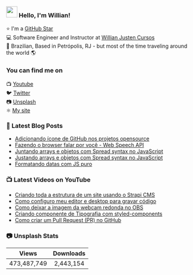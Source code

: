 ### <img src="https://media.giphy.com/media/hvRJCLFzcasrR4ia7z/giphy.gif" width="30px"> Hello, I'm Willian!

⭐ I'm a [GitHub Star](https://stars.github.com/profiles/willianjusten/) <br>
💻 Software Engineer and Instructor at [Willian Justen Cursos](https://willianjusten.com.br/cursos) <br>
🏡 Brazilian, Based in Petrópolis, RJ - but most of the time traveling around the world 🌎

### You can find me on

📺 [Youtube](https://www.youtube.com/WillianJustenCursos/?sub_confirmation=1) <br>
🐦 [Twitter](https://twitter.com/Willian_justen) <br>
📷 [Unsplash](https://unsplash.com/@willianjusten) <br>
⚛️ [My site](https://willianjusten.com.br) <br>

### 📕 Latest Blog Posts

<!-- BLOG:START -->
- [Adicionando ícone de GitHub nos projetos opensource](https://willianjusten.com.br/adicionando-icone-de-github-nos-projetos-opensource/)
- [Fazendo o browser falar por você - Web Speech API](https://willianjusten.com.br/fazendo-o-browser-falar-por-voce-web-speech-api/)
- [Juntando arrays e objetos com Spread syntax no JavaScript](https://willianjusten.com.br/juntando-arrays-e-objetos-com-spread-syntax-no-javascript/)
- [Justando arrays e objetos com Spread syntax no JavaScript](https://willianjusten.com.br/justando-arrays-e-objetos-com-spread-syntax-no-javascript/)
- [Formatando datas com JS puro](https://willianjusten.com.br/formatando-datas-com-js-puro/)
<!-- BLOG:END -->

### 📺 Latest Videos on YouTube

<!-- YOUTUBE:START -->
- [Criando toda a estrutura de um site usando o Strapi CMS](https://www.youtube.com/watch?v=VWuTUd0dRCM)
- [Como configuro meu editor e desktop para gravar código](https://www.youtube.com/watch?v=Ed6ym3TthsE)
- [Como deixar a imagem da webcam redonda no OBS](https://www.youtube.com/watch?v=uE_-V8Ipb-Q)
- [Criando componente de Tipografia com styled-components](https://www.youtube.com/watch?v=2bqMX2in9AY)
- [Como criar um Pull Request (PR) no GitHub](https://www.youtube.com/watch?v=U-Y_Mtdyo74)
<!-- YOUTUBE:END -->

### 📷 Unsplash Stats

<!-- UNSPLASH-STATS:START -->
| **Views**         | **Downloads**        |
|:-----------------:|:--------------------:|
|473,487,749   | 2,443,154 |
<!-- UNSPLASH-STATS:END -->
